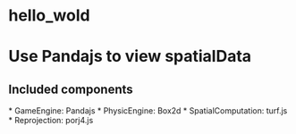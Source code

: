 # hello_wold
<h1> Use Pandajs to view spatialData</h1>
<h2>Included components</h2>
*  GameEngine: Pandajs
*  PhysicEngine: Box2d
*  SpatialComputation: turf.js
*  Reprojection: porj4.js
